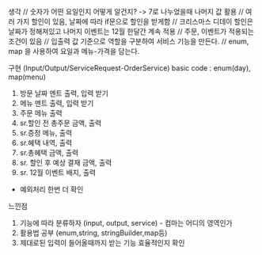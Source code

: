 
생각
// 숫자가 어떤 요일인지 어떻게 알건지? -> 7로 나누었을때 나머지 값 활용
// 여러 가지 할인이 있음, 날짜에 따라 if문으로 할인을 받게함 
// 크리스마스 디데이 할인은 날짜가 정해져있고 나머지 이벤트는 12월 한달간 계속 적용
// 주문, 이벤트가 적용되는 조건이 있음 
// 입출력 값 기준으로 역할을 구분하여 서비스 기능을 만든다.
// enum, map 을 사용하여 요일과 메뉴-가격을 담는다.


구현 (Input/Output/ServiceRequest-OrderService)
basic code : enum(day), map(menu)
1. 방문 날짜 멘트 출력, 입력 받기
2. 메뉴 멘트 출력, 입력 받기 
3. 주문 메뉴 출력
4. sr.할인 전 총주문 금액, 출력  
5. sr.증정 메뉴, 출력
6. sr.혜택 내역, 출력
7. sr.총혜택 금액, 출력 
8. sr. 할인 후 예상 결재 금액, 출력 
9. sr. 12월 이벤트 배지, 출력  

+ 예외처리 한번 더 확인 

느낀점
1. 기능에 따라 분류하자 (input, output, service) - 컴마는 어디의 영역인가 
2. 활용법 공부 (enum,string, stringBuilder,map등)
3. 제대로된 입력이 들어올때까지 받는 기능 효율적인지 확인 
